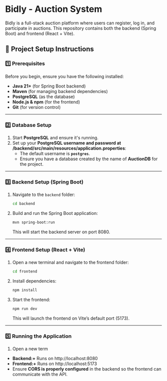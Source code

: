 # Bidly - Auction System

Bidly is a full-stack auction platform where users can register, log in, and participate in auctions. This repository contains both the backend (Spring Boot) and frontend (React + Vite).

## 🚀 Project Setup Instructions

### 1️⃣ Prerequisites

Before you begin, ensure you have the following installed:

- **Java 21+** (for Spring Boot backend)
- **Maven** (for managing backend dependencies)
- **PostgreSQL** (as the database)
- **Node.js & npm** (for the frontend)
- **Git** (for version control)

---

### 2️⃣ Database Setup

1. Start **PostgreSQL** and ensure it's running.
2. Set up your **PostgreSQL username and password at /backend/src/main/resources/application.properties**:
   - The default username is **`postgres`**.
   - Ensure you have a database created by the name of **AuctionDB** for the project.

---

### 3️⃣ Backend Setup (Spring Boot)

1. Navigate to the `backend` folder:
   ```sh
   cd backend
   ```
2. Build and run the Spring Boot application:
   ```sh
   mvn spring-boot:run
   ```
   This will start the backend server on port 8080.

---

### 4️⃣ Frontend Setup (React + Vite)

1. Open a new terminal and navigate to the frontend folder:

   ```sh
   cd frontend
   ```

2. Install dependencies:

   ```sh
   npm install
   ```

3. Start the frontend:

   ```sh
   npm run dev
   ```

   This will launch the frontend on Vite’s default port (5173).

---

### 5️⃣ Running the Application

1. Open a new term

- **Backend:+** Runs on http://localhost:8080
- **Frontend:+** Runs on http://localhost:5173
- Ensure **CORS is properly configured** in the backend so the frontend can communicate with the API.
